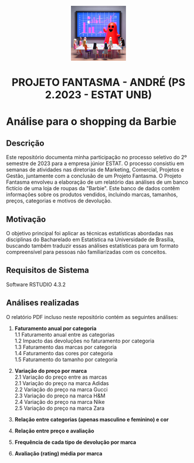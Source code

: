 <p align="center">
  <img src="ghost_ai.jpeg" alt="GHOST PROJECT BARBIE" width="150">
</p>
<h1 align="center"><strong>PROJETO FANTASMA - ANDRÉ (PS 2.2023 - ESTAT UNB)</strong></h1>

# Análise para o shopping da Barbie

## Descrição

Este repositório documenta minha participação no processo seletivo do 2º semestre de 2023 para a empresa júnior ESTAT. O processo consistiu em semanas de atividades nas diretorias de Marketing, Comercial, Projetos e Gestão, juntamente com a conclusão de um Projeto Fantasma. O Projeto Fantasma envolveu a elaboração de um relatório das análises de um banco fictício de uma loja de roupas da "Barbie". Este banco de dados contêm informações sobre os produtos vendidos, incluindo marcas, tamanhos, preços, categorias e motivos de devolução.

## Motivação

O objetivo principal foi aplicar as técnicas estatísticas abordadas nas disciplinas do Bacharelado em Estatística na Universidade de Brasília, buscando também traduzir essas análises estatísticas para um formato compreensível para pessoas não familiarizadas com os conceitos.

## Requisitos de Sistema

Software RSTUDIO 4.3.2

## Análises realizadas

O relatório PDF incluso neste repositório contém as seguintes análises:

1. **Faturamento anual por categoria**  
   1.1 Faturamento anual entre as categorias  
   1.2 Impacto das devoluções no faturamento por categoria  
   1.3 Faturamento das marcas por categoria  
   1.4 Faturamento das cores por categoria  
   1.5 Faturamento do tamanho por categoria  

2. **Variação do preço por marca**  
   2.1 Variação do preço entre as marcas  
   2.1 Variação do preço na marca Adidas  
   2.2 Variação do preço na marca Gucci  
   2.3 Variação do preço na marca H&M  
   2.4 Variação do preço na marca Nike  
   2.5 Variação do preço na marca Zara  

3. **Relação entre categorias (apenas masculino e feminino) e cor**  

4. **Relação entre preço e avaliação**  

5. **Frequência de cada tipo de devolução por marca**  

6. **Avaliação (rating) média por marca**

